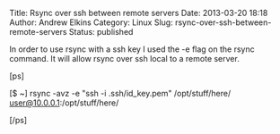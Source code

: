 Title: Rsync over ssh between remote servers
Date: 2013-03-20 18:18
Author: Andrew Elkins
Category: Linux
Slug: rsync-over-ssh-between-remote-servers
Status: published

In order to use rsync with a ssh key I used the -e flag on the rsync
command. It will allow rsync over ssh local to a remote server.

\[ps\]

\[\$ \~\] rsync -avz -e "ssh -i .ssh/id\_key.pem" /opt/stuff/here/
user@10.0.0.1:/opt/stuff/here/

\[/ps\]
